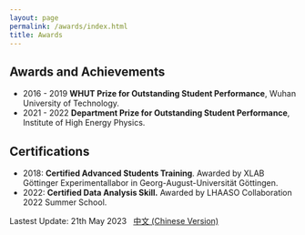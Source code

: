 ```yaml
---
layout: page
permalink: /awards/index.html
title: Awards
---
```

## Awards and Achievements

- 2016 - 2019 **WHUT Prize for Outstanding Student Performance**, Wuhan University of Technology.
- 2021 - 2022 **Department Prize for Outstanding Student Performance**, Institute of High Energy Physics.

## Certifications

- 2018: **Certified Advanced Students Training**. Awarded by XLAB Göttinger Experimentallabor in Georg-August-Universität Göttingen.
- 2022: **Certified Data Analysis Skill.** Awarded by LHAASO Collaboration 2022 Summer School.

Lastest Update: 21th May 2023 &nbsp; [中文 (Chinese Version)](https://easel7.github.io/awards-zh/)
